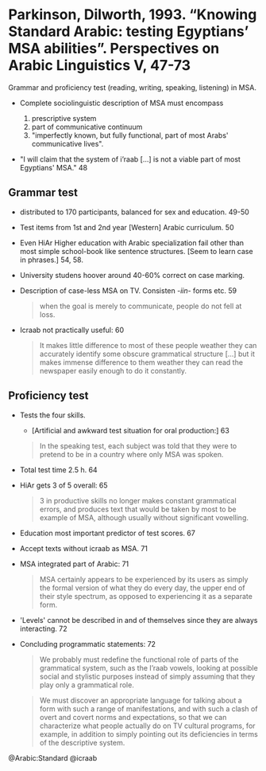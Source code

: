 # Parkinson, Dilworth, 1993. “Knowing Standard Arabic: testing Egyptians’ MSA abilities”. Perspectives on Arabic Linguistics V, 47-73

Grammar and proficiency test (reading, writing, speaking, listening) in MSA.

- Complete sociolinguistic description of MSA must encompass 
  1. prescriptive system
  2. part of communicative continuum 
  3. "imperfectly known, but fully functional, part of most Arabs' communicative lives".

- "I will claim that the system of i’raab [...] is not a viable part of most Egyptians' MSA." 48

## Grammar test
- distributed to 170 participants, balanced for  sex and education. 49-50

- Test items from 1st and 2nd year [Western] Arabic curriculum. 50

- Even HiAr Higher education with Arabic specialization fail other than most simple school-book like sentence structures. [Seem to learn case in phrases.] 54, 58.

- University studens hoover around 40-60% correct on case marking.

- Description of case-less MSA on TV. Consisten *-iin*- forms etc. 59

  > when the goal is merely to communicate, people do not fell at loss.

- Icraab not practically useful: 60

  > It makes little difference to most of these people weather they can accurately identify some obscure grammatical structure [...] but it makes immense difference to them weather they can read the newspaper easily enough to do it constantly.

## Proficiency test

- Tests the four skills.
  - [Artificial and  awkward test situation for oral production:] 63

  > In the speaking test, each subject was told that they were to pretend to be in a country where only MSA was spoken.

- Total test time 2.5 h. 64

- HiAr gets 3 of 5 overall: 65 

  > 3 in productive skills no longer makes constant grammatical errors, and produces text that would be taken by most to be example of MSA, although usually without significant vowelling.

- Education most important predictor of test scores. 67

- Accept texts without icraab as MSA. 71

- MSA integrated part of Arabic: 71

  > MSA certainly appears to be experienced by its users as simply the formal version of what they do every day, the upper end of their style spectrum, as opposed to experiencing it as a separate form.

- 'Levels' cannot be described in and of themselves since they are always interacting. 72

- Concluding programmatic statements: 72

  > We probably must redefine the functional role of parts of the grammatical system, such as the I’raab vowels, looking at possible social and stylistic purposes instead of simply assuming that they play only a grammatical role.

  > We must discover an appropriate language for talking about a form with such a range of manifestations, and with such a clash of overt and covert norms and expectations, so that we can characterize what people actually do on TV cultural programs, for example, in addition to simply pointing out its deficiencies in terms of the descriptive system.

@Arabic:Standard
@icraab
